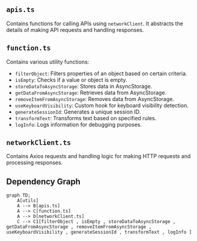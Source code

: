 ## `apis.ts`

Contains functions for calling APIs using `networkClient`. It abstracts the details of making API requests and handling responses.

## `function.ts`

Contains various utility functions:

- `filterObject`: Filters properties of an object based on certain criteria.
- `isEmpty`: Checks if a value or object is empty.
- `storeDataToAsyncStorage`: Stores data in AsyncStorage.
- `getDataFromAsyncStorage`: Retrieves data from AsyncStorage.
- `removeItemFromAsyncStorage`: Removes data from AsyncStorage.
- `useKeyboardVisibility`: Custom hook for keyboard visibility detection.
- `generateSessionId`: Generates a unique session ID.
- `transformText`: Transforms text based on specified rules.
- `logInfo`: Logs information for debugging purposes.

## `networkClient.ts`

Contains Axios requests and handling logic for making HTTP requests and processing responses.

## Dependency Graph

```mermaid
graph TD;
    A[utils]
    A --> B[apis.ts]
    A --> C[function.ts]
    A --> D[networkClient.ts]
    C --> C1[filterObject , isEmpty , storeDataToAsyncStorage , getDataFromAsyncStorage , removeItemFromAsyncStorage , useKeyboardVisibility , generateSessionId , transformText , logInfo ]
```
